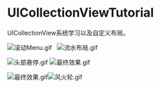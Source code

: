 # UICollectionViewTutorial
UICollectionView系统学习以及自定义布局。

![滚动Menu.gif](http://upload-images.jianshu.io/upload_images/979175-b9a72ed171c99460.gif?imageMogr2/auto-orient/strip%7CimageView2/2/w/1240)   ![流水布局.gif](http://upload-images.jianshu.io/upload_images/979175-055585dae00e8970.gif?imageMogr2/auto-orient/strip%7CimageView2/2/w/1240)

![头部悬停.gif](http://upload-images.jianshu.io/upload_images/979175-dba1b759ce894d5e.gif?imageMogr2/auto-orient/strip%7CimageView2/2/w/1240)  ![最终效果.gif](http://upload-images.jianshu.io/upload_images/979175-c6efadb89c4d389c.gif?imageMogr2/auto-orient/strip%7CimageView2/2/w/1240)

![最终效果.gif](http://upload-images.jianshu.io/upload_images/979175-0706711415e5601c.gif?imageMogr2/auto-orient/strip)![风火轮.gif](http://upload-images.jianshu.io/upload_images/979175-d5661bd46e649380.gif?imageMogr2/auto-orient/strip%7CimageView2/2/w/1240)
